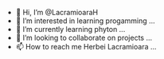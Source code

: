 - 👋 Hi, I’m @LacramioaraH
- 👀 I’m interested in learning progamming ...
- 🌱 I’m currently learning phyton ...
- 💞️ I’m looking to collaborate on projects  ...
- 📫 How to reach me Herbei Lacramioara ...

<!---
LacramioaraH/LacramioaraH is a ✨ special ✨ repository because its `README.md` (this file) appears on your GitHub profile.
You can click the Preview link to take a look at your changes.
--->
